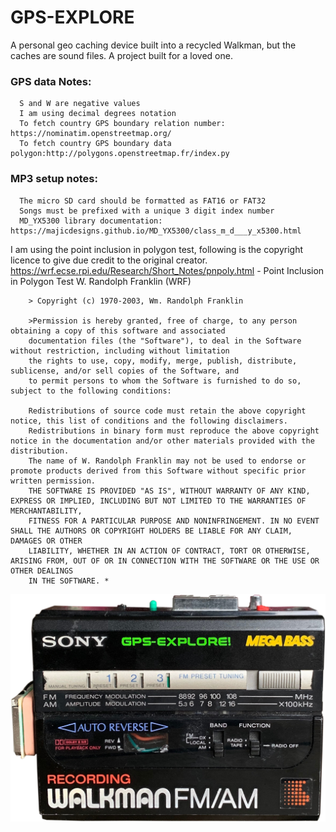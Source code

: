 # GPS-EXPLORE
A personal geo caching device built into a recycled Walkman, but the caches are sound files. A project built for a loved one.

   ### GPS data Notes:
      S and W are negative values
      I am using decimal degrees notation
      To fetch country GPS boundary relation number: https://nominatim.openstreetmap.org/
      To fetch country GPS boundary data polygon:http://polygons.openstreetmap.fr/index.py

   ### MP3 setup notes:
      The micro SD card should be formatted as FAT16 or FAT32
      Songs must be prefixed with a unique 3 digit index number
      MD_YX5300 library documentation: https://majicdesigns.github.io/MD_YX5300/class_m_d___y_x5300.html


   I am using the point inclusion in polygon test, following is the copyright licence to give due credit to the original creator.
   https://wrf.ecse.rpi.edu/Research/Short_Notes/pnpoly.html - Point Inclusion in Polygon Test W. Randolph Franklin (WRF)

        > Copyright (c) 1970-2003, Wm. Randolph Franklin

        >Permission is hereby granted, free of charge, to any person obtaining a copy of this software and associated
        documentation files (the "Software"), to deal in the Software without restriction, including without limitation
        the rights to use, copy, modify, merge, publish, distribute, sublicense, and/or sell copies of the Software, and
        to permit persons to whom the Software is furnished to do so, subject to the following conditions:

        Redistributions of source code must retain the above copyright notice, this list of conditions and the following disclaimers.
        Redistributions in binary form must reproduce the above copyright notice in the documentation and/or other materials provided with the distribution.
        The name of W. Randolph Franklin may not be used to endorse or promote products derived from this Software without specific prior written permission.
        THE SOFTWARE IS PROVIDED "AS IS", WITHOUT WARRANTY OF ANY KIND, EXPRESS OR IMPLIED, INCLUDING BUT NOT LIMITED TO THE WARRANTIES OF MERCHANTABILITY,
        FITNESS FOR A PARTICULAR PURPOSE AND NONINFRINGEMENT. IN NO EVENT SHALL THE AUTHORS OR COPYRIGHT HOLDERS BE LIABLE FOR ANY CLAIM, DAMAGES OR OTHER
        LIABILITY, WHETHER IN AN ACTION OF CONTRACT, TORT OR OTHERWISE, ARISING FROM, OUT OF OR IN CONNECTION WITH THE SOFTWARE OR THE USE OR OTHER DEALINGS
        IN THE SOFTWARE. *

![Screenshot](walkman_squared.png)
